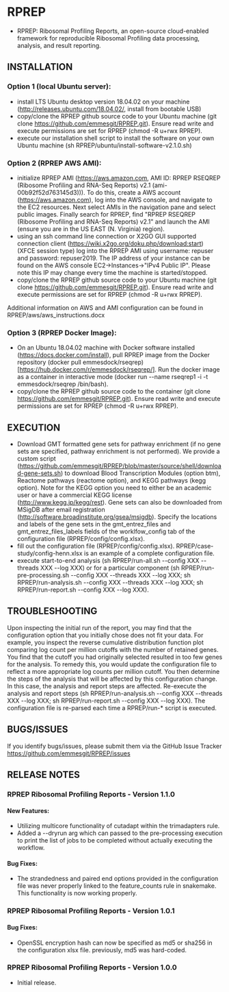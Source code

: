 # RPREP

* RPREP: Ribosomal Profiling Reports, an open-source cloud-enabled framework for reproducible Ribosomal Profiling data processing, analysis, and result reporting.

## INSTALLATION
 
### Option 1 (local Ubuntu server): 

* install LTS Ubuntu desktop version 18.04.02 on your machine (http://releases.ubuntu.com/18.04.02/, install from bootable USB)
* copy/clone the RPREP github source code to your Ubuntu machine (git clone https://github.com/emmesgit/RPREP.git). Ensure read write and execute permissions are set for RPREP (chmod -R u+rwx RPREP).
* execute our installation shell script to install the software on your own Ubuntu machine (sh RPREP/ubuntu/install-software-v2.1.0.sh)

### Option 2 (RPREP AWS AMI):

* initialize RPREP AMI (https://aws.amazon.com, AMI ID: RPREP RSEQREP (Ribosome Profiling and RNA-Seq Reports) v2.1 (ami-00b92f52d763145d3))).  To do this, create a AWS account (https://aws.amazon.com), log into the AWS console, and navigate to the EC2 resources.  Next select AMIs in the navigation pane and select public images.  Finally search for RPREP, find "RPREP RSEQREP (Ribosome Profiling and RNA-Seq Reports) v2.1" and launch the AMI (ensure you are in the US EAST (N. Virginia) region).
* using an ssh command line connection or X2GO GUI supported connection client (https://wiki.x2go.org/doku.php/download:start) (XFCE session type) log into the RPREP AMI using username: repuser and password: repuser2019. The IP address of your instance can be found on the AWS console EC2->Instances->"IPv4 Public IP".  Please note this IP may change every time the machine is started/stopped.
* copy/clone the RPREP github source code to your Ubuntu machine (git clone https://github.com/emmesgit/RPREP.git).  Ensure read write and execute permissions are set for RPREP (chmod -R u+rwx RPREP).

Additional information on AWS and AMI configuration can be found in RPREP/aws/aws_instructions.docx

### Option 3 (RPREP Docker Image):

* On an Ubuntu 18.04.02 machine with Docker software installed (https://docs.docker.com/install), pull RPREP image from the Docker repository (docker pull emmesdock/rseqrep) [https://hub.docker.com/r/emmesdock/rseqrep/]. Run the docker image as a container in interactive mode (docker run --name rseqrep1 -i -t emmesdock/rseqrep /bin/bash).
* copy/clone the RPREP github source code to the container (git clone https://github.com/emmesgit/RPREP.git).  Ensure read write and execute permissions are set for RPREP (chmod -R u+rwx RPREP).

## EXECUTION

* Download GMT formatted gene sets for pathway enrichment (if no gene sets are specified, pathway enrichment is not performed).  We provide a custom script (https://github.com/emmesgit/RPREP/blob/master/source/shell/download-gene-sets.sh) to download Blood Transcription Modules (option btm), Reactome pathways (reactome option), and KEGG pathways (kegg option). Note for the KEGG option you need to either be an academic user or have a commercial KEGG license (http://www.kegg.jp/kegg/rest).  Gene sets can also be downloaded from MSigDB after email registration (http://software.broadinstitute.org/gsea/msigdb).  Specify the locations and labels of the gene sets in the gmt_entrez_files and gmt_entrez_files_labels fields of the worklfow_config tab of the configuration file (RPREP/config/config.xlsx).
* fill out the configuration file (RPREP/config/config.xlsx).  RPREP/case-study/config-henn.xlsx is an example of a complete configuration file.
* execute start-to-end analysis (sh RPREP/run-all.sh --config XXX --threads XXX --log XXX) or for a particular component (sh RPREP/run-pre-processing.sh --config XXX --threads XXX --log XXX; sh RPREP/run-analysis.sh --config XXX --threads XXX --log XXX; sh RPREP/run-report.sh --config XXX --log XXX).
 
## TROUBLESHOOTING

Upon inspecting the initial run of the report, you may find that the configuration option that you initially chose does not fit your data.  For example, you inspect the reverse cumulative distribution function plot comparing log count per million cutoffs with the number of retained genes.  You find that the cutoff you had originally selected resulted in too few genes for the analysis.  To remedy this, you would update the configuration file to reflect a more appropriate log counts per million cutoff.  You then determine the steps of the analysis that will be affected by this configuration change.  In this case, the analysis and report steps are affected.  Re-execute the analysis and report steps (sh RPREP/run-analysis.sh --config XXX --threads XXX --log XXX; sh RPREP/run-report.sh --config XXX --log XXX).  The configuration file is re-parsed each time a RPREP/run-* script is executed.
 
## BUGS/ISSUES

If you identify bugs/issues, please submit them via the GitHub Issue Tracker 
https://github.com/emmesgit/RPREP/issues


## RELEASE NOTES 

### RPREP Ribosomal Profiling Reports - Version 1.1.0

#### New Features:

* Utilizing multicore functionality of cutadapt within the trimadapters rule.  
* Added a --dryrun arg which can passed to the pre-processing execution to print the list of jobs to be completed without actually executing the workflow.

#### Bug Fixes:

* The strandedness and paired end options provided in the configuration file was never properly linked to the feature_counts rule in snakemake.  This functionality is now working properly.

### RPREP Ribosomal Profiling Reports - Version 1.0.1

#### Bug Fixes:

* OpenSSL encryption hash can now be specified as md5 or sha256 in the configuration xlsx file.  previously, md5 was hard-coded.

### RPREP Ribosomal Profiling Reports - Version 1.0.0

* Initial release.

 
